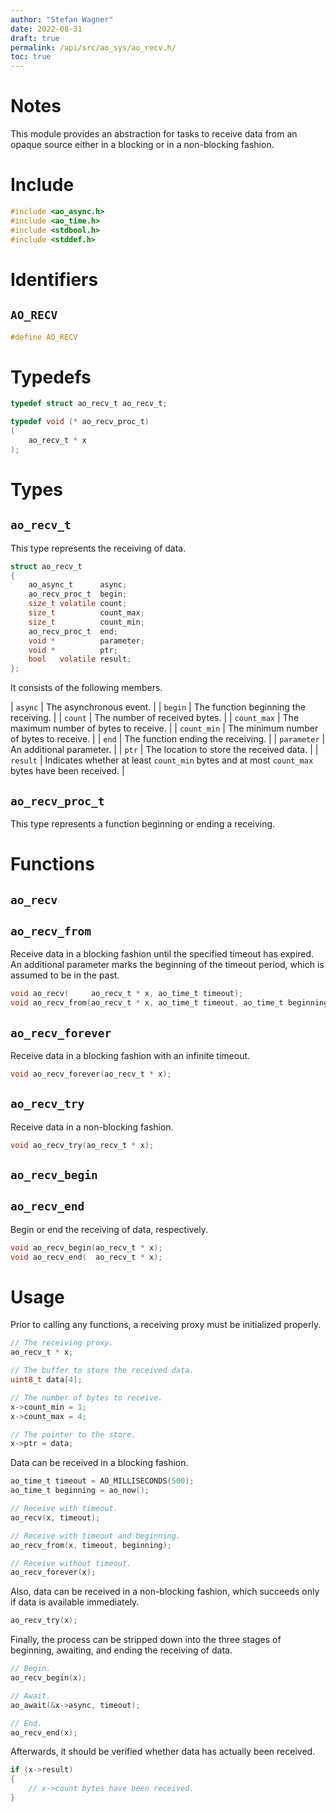 ```yaml
---
author: "Stefan Wagner"
date: 2022-08-31
draft: true
permalink: /api/src/ao_sys/ao_recv.h/
toc: true
---
```


# Notes

This module provides an abstraction for tasks to receive data from an opaque source either in a blocking or in a non-blocking fashion.

# Include

```c
#include <ao_async.h>
#include <ao_time.h>
#include <stdbool.h>
#include <stddef.h>
```

# Identifiers

## `AO_RECV`

```c
#define AO_RECV
```

# Typedefs

```c
typedef struct ao_recv_t ao_recv_t;

typedef void (* ao_recv_proc_t)
(
    ao_recv_t * x
);
```

# Types

## `ao_recv_t`

This type represents the receiving of data.

```c
struct ao_recv_t
{
    ao_async_t      async;
    ao_recv_proc_t  begin;
    size_t volatile count;
    size_t          count_max;
    size_t          count_min;
    ao_recv_proc_t  end;
    void *          parameter;
    void *          ptr;
    bool   volatile result;
};
```

It consists of the following members.

| `async` | The asynchronous event. |
| `begin` | The function beginning the receiving. |
| `count` | The number of received bytes. |
| `count_max` | The maximum number of bytes to receive. |
| `count_min` | The minimum number of bytes to receive. |
| `end` | The function ending the receiving. |
| `parameter` | An additional parameter. |
| `ptr` | The location to store the received data. |
| `result` | Indicates whether at least `count_min` bytes and at most `count_max` bytes have been received. |

## `ao_recv_proc_t`

This type represents a function beginning or ending a receiving.

# Functions

## `ao_recv`
## `ao_recv_from`

Receive data in a blocking fashion until the specified timeout has expired. An additional parameter marks the beginning of the timeout period, which is assumed to be in the past.

```c
void ao_recv(     ao_recv_t * x, ao_time_t timeout);
void ao_recv_from(ao_recv_t * x, ao_time_t timeout, ao_time_t beginning);
```

## `ao_recv_forever`

Receive data in a blocking fashion with an infinite timeout.

```c
void ao_recv_forever(ao_recv_t * x);
```

## `ao_recv_try`

Receive data in a non-blocking fashion.

```c
void ao_recv_try(ao_recv_t * x);
```

## `ao_recv_begin`
## `ao_recv_end`

Begin or end the receiving of data, respectively.

```c
void ao_recv_begin(ao_recv_t * x);
void ao_recv_end(  ao_recv_t * x);
```

# Usage

Prior to calling any functions, a receiving proxy must be initialized properly.

```c
// The receiving proxy.
ao_recv_t * x;
```

```c
// The buffer to store the received data.
uint8_t data[4];
```

```c
// The number of bytes to receive.
x->count_min = 1;
x->count_max = 4;

// The pointer to the store.
x->ptr = data;
```

Data can be received in a blocking fashion.

```c
ao_time_t timeout = AO_MILLISECONDS(500);
ao_time_t beginning = ao_now();
```

```c
// Receive with timeout.
ao_recv(x, timeout);

// Receive with timeout and beginning.
ao_recv_from(x, timeout, beginning);

// Receive without timeout.
ao_recv_forever(x);
```

Also, data can be received in a non-blocking fashion, which succeeds only if data is available immediately.

```c
ao_recv_try(x);
```

Finally, the process can be stripped down into the three stages of beginning, awaiting, and ending the receiving of data.

```c
// Begin.
ao_recv_begin(x);

// Await.
ao_await(&x->async, timeout);

// End.
ao_recv_end(x);
```

Afterwards, it should be verified whether data has actually been received.

```c
if (x->result)
{
    // x->count bytes have been received.
}
```
